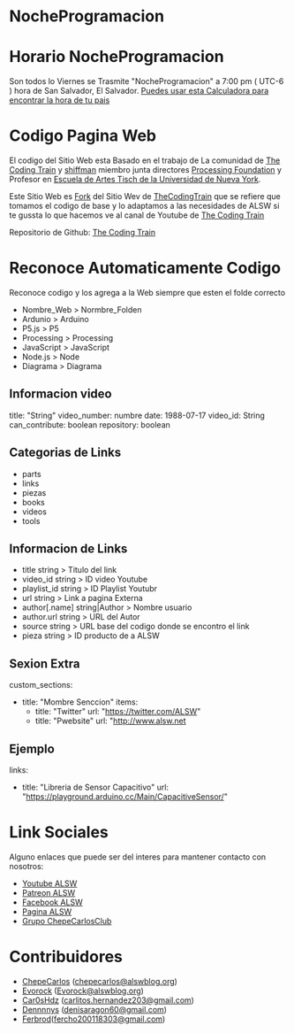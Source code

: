 # NocheProgramacion

# Horario NocheProgramacion

Son todos lo Viernes  se Trasmite "NocheProgramacion" a 7:00 pm ( UTC-6 ) hora de San Salvador, El Salvador.
[Puedes usar esta Calculadora para encontrar la hora de tu pais](https://www.thetimezoneconverter.com/?t=7%3A00%20pm&tz=El%20Salvador&)

# Codigo Pagina Web

El codigo del Sitio Web esta Basado en el trabajo de La comunidad de [The Coding Train](https://github.com/CodingTrain) y [shiffman](https://shiffman.net/) miembro junta directores [Processing Foundation](https://processing.org/) y Profesor en [Escuela de Artes Tisch de la Universidad de Nueva York](https://tisch.nyu.edu/).

Este Sitio Web es [Fork](https://en.wikipedia.org/wiki/Fork_(software_development)) del Sitio Wev de [TheCodingTrain](https://thecodingtrain.com/) que se refiere que tomamos el codigo de base y lo adaptamos a las necesidades de ALSW si te gussta lo que hacemos ve al canal de Youtube de [The Coding Train](https://www.youtube.com/user/shiffman)

Repositorio de Github: [The Coding Train](https://github.com/CodingTrain/website)

# Reconoce Automaticamente Codigo

Reconoce codigo y los agrega a la Web siempre que esten el folde correcto

-   Nombre_Web > Normbre_Folden
-   Ardunio > Arduino
-   P5.js > P5
-   Processing > Processing
-   JavaScript > JavaScript
-   Node.js > Node
-   Diagrama > Diagrama

## Informacion video

title: "String"
video_number: numbre
date: 1988-07-17
video_id: String
can_contribute: boolean
repository: boolean

## Categorias de Links

- parts
- links
- piezas
- books
- videos
- tools

## Informacion de Links

-   title string  > Titulo del link
-   video_id string > ID video Youtube
-   playlist_id string > ID Playlist Youtubr
-   url string > Link a pagina Externa
-   author[.name] string|Author > Nombre usuario
-   author.url string > URL del Autor
-   source string  > URL base del codigo donde se encontro el link
-   pieza string > ID producto de a ALSW

## Sexion Extra

custom_sections:

  - title: "Mombre Senccion"
    items:
      - title: "Twitter"
        url: "https://twitter.com/ALSW"
      - title: "Pwebsite"
        url: "http://www.alsw.net

## Ejemplo

links:
  - title: "Libreria de Sensor Capacitivo"
    url: "https://playground.arduino.cc/Main/CapacitiveSensor/"

# Link Sociales

Alguno enlaces que puede ser del interes para mantener contacto con nosotros:

-   [Youtube ALSW](http://youtube.com/alswnet)
-   [Patreon ALSW](http://patreon.com/alswnet)
-   [Facebook ALSW](http://facebook.com/alswnet)
-   [Pagina ALSW](http://alsw.net)
-   [Grupo ChepeCarlosClub](http://www.facebook.com/groups/chepecarlosclub/)

# Contribuidores

-   [ChepeCarlos](https://github.com/chepecarlos) (chepecarlos@alswblog.org)
-   [Evorock](https://github.com/evorock) (Evorock@alswblog.org)
-   [Car0sHdz](https://github.com/carl0shdz) (carlitos.hernandez203@gmail.com)
-   [Dennnnys](https://github.com/dennnnys) (denisaragon60@gmail.com)
-   [Ferbrod](https://github.com/Ferbrod)(fercho200118303@gmail.com)
